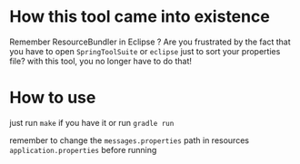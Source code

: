 # How this tool came into existence
Remember ResourceBundler in Eclipse ? Are you frustrated by the fact that you have to open
`SpringToolSuite` or `eclipse` just to sort your properties file?
with this tool, you no longer have to do that!

# How to use
just run `make` if you have it
or run `gradle run`

remember to change the `messages.properties` path in resources `application.properties` before running

